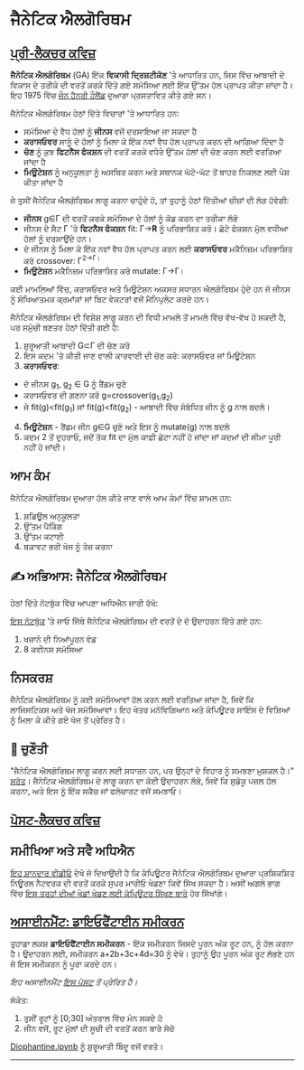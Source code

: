 <!--
CO_OP_TRANSLATOR_METADATA:
{
  "original_hash": "6bbd632dfe6c62e5f66bb51fd78c174a",
  "translation_date": "2025-09-23T07:25:31+00:00",
  "source_file": "lessons/6-Other/21-GeneticAlgorithms/README.md",
  "language_code": "pa"
}
-->
# ਜੈਨੇਟਿਕ ਐਲਗੋਰਿਥਮ

## [ਪ੍ਰੀ-ਲੈਕਚਰ ਕਵਿਜ਼](https://ff-quizzes.netlify.app/en/ai/quiz/41)

**ਜੈਨੇਟਿਕ ਐਲਗੋਰਿਥਮ** (GA) ਇੱਕ **ਵਿਕਾਸੀ ਦ੍ਰਿਸ਼ਟੀਕੋਣ** 'ਤੇ ਆਧਾਰਿਤ ਹਨ, ਜਿਸ ਵਿੱਚ ਆਬਾਦੀ ਦੇ ਵਿਕਾਸ ਦੇ ਤਰੀਕੇ ਦੀ ਵਰਤੋਂ ਕਰਕੇ ਦਿੱਤੇ ਗਏ ਸਮੱਸਿਆ ਲਈ ਇੱਕ ਉੱਤਮ ਹੱਲ ਪ੍ਰਾਪਤ ਕੀਤਾ ਜਾਂਦਾ ਹੈ। ਇਹ 1975 ਵਿੱਚ [ਜੌਨ ਹੈਨਰੀ ਹੌਲੈਂਡ](https://wikipedia.org/wiki/John_Henry_Holland) ਦੁਆਰਾ ਪ੍ਰਸਤਾਵਿਤ ਕੀਤੇ ਗਏ ਸਨ।

ਜੈਨੇਟਿਕ ਐਲਗੋਰਿਥਮ ਹੇਠਾਂ ਦਿੱਤੇ ਵਿਚਾਰਾਂ 'ਤੇ ਆਧਾਰਿਤ ਹਨ:

* ਸਮੱਸਿਆ ਦੇ ਵੈਧ ਹੱਲਾਂ ਨੂੰ **ਜੀਨਸ** ਵਜੋਂ ਦਰਸਾਇਆ ਜਾ ਸਕਦਾ ਹੈ
* **ਕਰਾਸਓਵਰ** ਸਾਨੂੰ ਦੋ ਹੱਲਾਂ ਨੂੰ ਮਿਲਾ ਕੇ ਇੱਕ ਨਵਾਂ ਵੈਧ ਹੱਲ ਪ੍ਰਾਪਤ ਕਰਨ ਦੀ ਆਗਿਆ ਦਿੰਦਾ ਹੈ
* **ਚੋਣ** ਨੂੰ ਕੁਝ **ਫਿਟਨੈਸ ਫੰਕਸ਼ਨ** ਦੀ ਵਰਤੋਂ ਕਰਕੇ ਵਧੇਰੇ ਉੱਤਮ ਹੱਲਾਂ ਦੀ ਚੋਣ ਕਰਨ ਲਈ ਵਰਤਿਆ ਜਾਂਦਾ ਹੈ
* **ਮਿਊਟੇਸ਼ਨ** ਨੂੰ ਅਨੁਕੂਲਤਾ ਨੂੰ ਅਸਥਿਰ ਕਰਨ ਅਤੇ ਸਥਾਨਕ ਘੱਟੋ-ਘੱਟ ਤੋਂ ਬਾਹਰ ਨਿਕਲਣ ਲਈ ਪੇਸ਼ ਕੀਤਾ ਜਾਂਦਾ ਹੈ

ਜੇ ਤੁਸੀਂ ਜੈਨੇਟਿਕ ਐਲਗੋਰਿਥਮ ਲਾਗੂ ਕਰਨਾ ਚਾਹੁੰਦੇ ਹੋ, ਤਾਂ ਤੁਹਾਨੂੰ ਹੇਠਾਂ ਦਿੱਤੀਆਂ ਚੀਜ਼ਾਂ ਦੀ ਲੋੜ ਹੋਵੇਗੀ:

 * **ਜੀਨਸ** g&in;&Gamma; ਦੀ ਵਰਤੋਂ ਕਰਕੇ ਸਮੱਸਿਆ ਦੇ ਹੱਲਾਂ ਨੂੰ ਕੋਡ ਕਰਨ ਦਾ ਤਰੀਕਾ ਲੱਭੋ
 * ਜੀਨਸ ਦੇ ਸੈਟ &Gamma; 'ਤੇ **ਫਿਟਨੈਸ ਫੰਕਸ਼ਨ** fit: &Gamma;&rightarrow;**R** ਨੂੰ ਪਰਿਭਾਸ਼ਿਤ ਕਰੋ। ਛੋਟੇ ਫੰਕਸ਼ਨ ਮੁੱਲ ਵਧੀਆ ਹੱਲਾਂ ਨੂੰ ਦਰਸਾਉਂਦੇ ਹਨ।
 * ਦੋ ਜੀਨਸ ਨੂੰ ਮਿਲਾ ਕੇ ਇੱਕ ਨਵਾਂ ਵੈਧ ਹੱਲ ਪ੍ਰਾਪਤ ਕਰਨ ਲਈ **ਕਰਾਸਓਵਰ** ਮਕੈਨਿਜ਼ਮ ਪਰਿਭਾਸ਼ਿਤ ਕਰੋ crossover: &Gamma;<sup>2</sub>&rightarrow;&Gamma;।
 * **ਮਿਊਟੇਸ਼ਨ** ਮਕੈਨਿਜ਼ਮ ਪਰਿਭਾਸ਼ਿਤ ਕਰੋ mutate: &Gamma;&rightarrow;&Gamma;।

ਕਈ ਮਾਮਲਿਆਂ ਵਿੱਚ, ਕਰਾਸਓਵਰ ਅਤੇ ਮਿਊਟੇਸ਼ਨ ਅਕਸਰ ਸਧਾਰਨ ਐਲਗੋਰਿਥਮ ਹੁੰਦੇ ਹਨ ਜੋ ਜੀਨਸ ਨੂੰ ਸੰਖਿਆਤਮਕ ਕ੍ਰਮਾਂਕਾਂ ਜਾਂ ਬਿਟ ਵੇਕਟਰਾਂ ਵਜੋਂ ਮੈਨਿਪੁਲੇਟ ਕਰਦੇ ਹਨ।

ਜੈਨੇਟਿਕ ਐਲਗੋਰਿਥਮ ਦੀ ਵਿਸ਼ੇਸ਼ ਲਾਗੂ ਕਰਨ ਦੀ ਵਿਧੀ ਮਾਮਲੇ ਤੋਂ ਮਾਮਲੇ ਵਿੱਚ ਵੱਖ-ਵੱਖ ਹੋ ਸਕਦੀ ਹੈ, ਪਰ ਸਮੁੱਚੀ ਬਣਤਰ ਹੇਠਾਂ ਦਿੱਤੀ ਗਈ ਹੈ:

1. ਸ਼ੁਰੂਆਤੀ ਆਬਾਦੀ G&subset;&Gamma; ਦੀ ਚੋਣ ਕਰੋ
2. ਇਸ ਕਦਮ 'ਤੇ ਕੀਤੀ ਜਾਣ ਵਾਲੀ ਕਾਰਵਾਈ ਦੀ ਚੋਣ ਕਰੋ: ਕਰਾਸਓਵਰ ਜਾਂ ਮਿਊਟੇਸ਼ਨ
3. **ਕਰਾਸਓਵਰ**:
  * ਦੋ ਜੀਨਸ g<sub>1</sub>, g<sub>2</sub> &in; G ਨੂੰ ਰੈਂਡਮ ਚੁਣੋ
  * ਕਰਾਸਓਵਰ ਦੀ ਗਣਨਾ ਕਰੋ g=crossover(g<sub>1</sub>,g<sub>2</sub>)
  * ਜੇ fit(g)<fit(g<sub>1</sub>) ਜਾਂ fit(g)<fit(g<sub>2</sub>) - ਆਬਾਦੀ ਵਿੱਚ ਸੰਬੰਧਿਤ ਜੀਨ ਨੂੰ g ਨਾਲ ਬਦਲੋ।
4. **ਮਿਊਟੇਸ਼ਨ** - ਰੈਂਡਮ ਜੀਨ g&in;G ਚੁਣੋ ਅਤੇ ਇਸ ਨੂੰ mutate(g) ਨਾਲ ਬਦਲੋ
5. ਕਦਮ 2 ਤੋਂ ਦੁਹਰਾਓ, ਜਦੋਂ ਤੱਕ fit ਦਾ ਮੁੱਲ ਕਾਫ਼ੀ ਛੋਟਾ ਨਹੀਂ ਹੋ ਜਾਂਦਾ ਜਾਂ ਕਦਮਾਂ ਦੀ ਸੀਮਾ ਪੂਰੀ ਨਹੀਂ ਹੋ ਜਾਂਦੀ।

## ਆਮ ਕੰਮ

ਜੈਨੇਟਿਕ ਐਲਗੋਰਿਥਮ ਦੁਆਰਾ ਹੱਲ ਕੀਤੇ ਜਾਣ ਵਾਲੇ ਆਮ ਕੰਮਾਂ ਵਿੱਚ ਸ਼ਾਮਲ ਹਨ:

1. ਸ਼ਡਿਊਲ ਅਨੁਕੂਲਤਾ
1. ਉੱਤਮ ਪੈਕਿੰਗ
1. ਉੱਤਮ ਕਟਾਈ
1. ਥਕਾਵਟ ਭਰੀ ਖੋਜ ਨੂੰ ਤੇਜ਼ ਕਰਨਾ

## ✍️ ਅਭਿਆਸ: ਜੈਨੇਟਿਕ ਐਲਗੋਰਿਥਮ

ਹੇਠਾਂ ਦਿੱਤੇ ਨੋਟਬੁੱਕ ਵਿੱਚ ਆਪਣਾ ਅਧਿਐਨ ਜਾਰੀ ਰੱਖੋ:

[ਇਸ ਨੋਟਬੁੱਕ](Genetic.ipynb) 'ਤੇ ਜਾਓ ਜਿੱਥੇ ਜੈਨੇਟਿਕ ਐਲਗੋਰਿਥਮ ਦੀ ਵਰਤੋਂ ਦੇ ਦੋ ਉਦਾਹਰਨ ਦਿੱਤੇ ਗਏ ਹਨ:

1. ਖਜ਼ਾਨੇ ਦੀ ਨਿਆਂਪੂਰਨ ਵੰਡ
1. 8 ਕਵੀਨਸ ਸਮੱਸਿਆ

## ਨਿਸਕਰਸ਼

ਜੈਨੇਟਿਕ ਐਲਗੋਰਿਥਮ ਨੂੰ ਕਈ ਸਮੱਸਿਆਵਾਂ ਹੱਲ ਕਰਨ ਲਈ ਵਰਤਿਆ ਜਾਂਦਾ ਹੈ, ਜਿਵੇਂ ਕਿ ਲਾਜਿਸਟਿਕਸ ਅਤੇ ਖੋਜ ਸਮੱਸਿਆਵਾਂ। ਇਹ ਖੇਤਰ ਮਨੋਵਿਗਿਆਨ ਅਤੇ ਕੰਪਿਊਟਰ ਸਾਇੰਸ ਦੇ ਵਿਸ਼ਿਆਂ ਨੂੰ ਮਿਲਾ ਕੇ ਕੀਤੇ ਗਏ ਖੋਜ ਤੋਂ ਪ੍ਰੇਰਿਤ ਹੈ।

## 🚀 ਚੁਣੌਤੀ

"ਜੈਨੇਟਿਕ ਐਲਗੋਰਿਥਮ ਲਾਗੂ ਕਰਨ ਲਈ ਸਧਾਰਨ ਹਨ, ਪਰ ਉਨ੍ਹਾਂ ਦੇ ਵਿਹਾਰ ਨੂੰ ਸਮਝਣਾ ਮੁਸ਼ਕਲ ਹੈ।" [ਸਰੋਤ](https://wikipedia.org/wiki/Genetic_algorithm)। ਜੈਨੇਟਿਕ ਐਲਗੋਰਿਥਮ ਦੇ ਲਾਗੂ ਕਰਨ ਦਾ ਕੋਈ ਉਦਾਹਰਨ ਲੱਭੋ, ਜਿਵੇਂ ਕਿ ਸੁਡੋਕੂ ਪਜ਼ਲ ਹੱਲ ਕਰਨਾ, ਅਤੇ ਇਸ ਨੂੰ ਇੱਕ ਸਕੈਚ ਜਾਂ ਫਲੋਚਾਰਟ ਵਜੋਂ ਸਮਝਾਓ।

## [ਪੋਸਟ-ਲੈਕਚਰ ਕਵਿਜ਼](https://ff-quizzes.netlify.app/en/ai/quiz/42)

## ਸਮੀਖਿਆ ਅਤੇ ਸਵੈ ਅਧਿਐਨ

[ਇਹ ਸ਼ਾਨਦਾਰ ਵੀਡੀਓ](https://www.youtube.com/watch?v=qv6UVOQ0F44) ਦੇਖੋ ਜੋ ਦਿਖਾਉਂਦੀ ਹੈ ਕਿ ਕੰਪਿਊਟਰ ਜੈਨੇਟਿਕ ਐਲਗੋਰਿਥਮ ਦੁਆਰਾ ਪ੍ਰਸ਼ਿਕਸ਼ਿਤ ਨਿਊਰਲ ਨੈਟਵਰਕ ਦੀ ਵਰਤੋਂ ਕਰਕੇ ਸੁਪਰ ਮਾਰੀਓ ਖੇਡਣਾ ਕਿਵੇਂ ਸਿੱਖ ਸਕਦਾ ਹੈ। ਅਸੀਂ ਅਗਲੇ ਭਾਗ ਵਿੱਚ [ਇਸ ਤਰ੍ਹਾਂ ਦੀਆਂ ਖੇਡਾਂ ਖੇਡਣ ਲਈ ਕੰਪਿਊਟਰ ਸਿੱਖਣ ਬਾਰੇ](../22-DeepRL/README.md) ਹੋਰ ਸਿੱਖਾਂਗੇ।

## [ਅਸਾਈਨਮੈਂਟ: ਡਾਇਓਫੈਂਟਾਈਨ ਸਮੀਕਰਨ](Diophantine.ipynb)

ਤੁਹਾਡਾ ਲਕਸ਼ **ਡਾਇਓਫੈਂਟਾਈਨ ਸਮੀਕਰਨ** - ਇੱਕ ਸਮੀਕਰਨ ਜਿਸਦੇ ਪੂਰਨ ਅੰਕ ਰੂਟ ਹਨ, ਨੂੰ ਹੱਲ ਕਰਨਾ ਹੈ। ਉਦਾਹਰਨ ਲਈ, ਸਮੀਕਰਨ a+2b+3c+4d=30 ਨੂੰ ਵੇਖੋ। ਤੁਹਾਨੂੰ ਉਹ ਪੂਰਨ ਅੰਕ ਰੂਟ ਲੱਭਣੇ ਹਨ ਜੋ ਇਸ ਸਮੀਕਰਨ ਨੂੰ ਪੂਰਾ ਕਰਦੇ ਹਨ।

*ਇਹ ਅਸਾਈਨਮੈਂਟ [ਇਸ ਪੋਸਟ](https://habr.com/post/128704/) ਤੋਂ ਪ੍ਰੇਰਿਤ ਹੈ।*

ਸੰਕੇਤ:

1. ਤੁਸੀਂ ਰੂਟਾਂ ਨੂੰ [0;30] ਅੰਤਰਾਲ ਵਿੱਚ ਮੰਨ ਸਕਦੇ ਹੋ
1. ਜੀਨ ਵਜੋਂ, ਰੂਟ ਮੁੱਲਾਂ ਦੀ ਸੂਚੀ ਦੀ ਵਰਤੋਂ ਕਰਨ ਬਾਰੇ ਸੋਚੋ

[Diophantine.ipynb](Diophantine.ipynb) ਨੂੰ ਸ਼ੁਰੂਆਤੀ ਬਿੰਦੂ ਵਜੋਂ ਵਰਤੋ।

---

